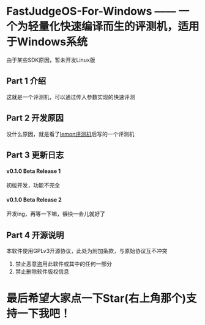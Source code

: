 # FastJudgeOS-For-Windows —— 一个为轻量化快速编译而生的评测机，适用于Windows系统

由于某些SDK原因，暂未开发Linux版

## Part 1 介绍

这就是一个评测机，可以通过传入参数实现的快速评测

## Part 2 开发原因

没什么原因，就是看了[lemon评测机](https://oi-wiki.org/tools/judger/lemon/)后写的一个评测机

## Part 3 更新日志

#### v0.1.0 Beta Release 1

初版开发，功能不完全

#### v0.1.0 Beta Release 2

开发ing，再等一下嘛，~~很快~~一会儿就好了

## Part 4 开源说明

本软件使用GPLv3开源协议，此处为附加条款，与原始协议互不冲突

1. 禁止恶意盗用此软件或其中的任何一部分
2. 禁止删除软件版权信息

# 最后希望大家点一下Star(右上角那个)支持一下我吧！
